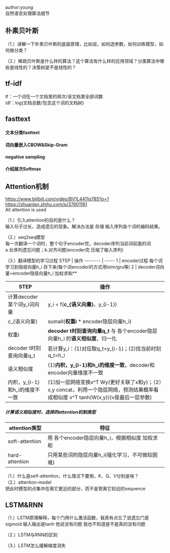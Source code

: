 
author:young<br>
自然语言处理算法细节<br>

## 朴素贝叶斯
（1.）讲解一下朴素贝叶斯的底层原理，比如说，如何选参数，如何训练模型，如何做分类？<br>

（2.）稀疏贝叶斯是什么样的算法？这个算法有什么样的应用领域？分类算法中哪些是线性的？决策树是不是线性的？<br>


## tf-idf  
tf：一个词在一个文档里的频次/该文档里全部词数<br>
idf：log(文档总数/包含这个词的文档树)<br>


## fasttext
#### 文本分类fasttext



#### 词向量嵌入CBOW&Skip-Gram


#### negative sampling
#### 介绍层次Softmax








## Attention机制
https://www.bilibili.com/video/BV1L4411q785?p=1<br>
https://zhuanlan.zhihu.com/p/37601161<br>
All attention is used<br>

（1.）引入attention的目的是什么？<br>
输入句子过长，造成遗忘的现象。解决办法是 存储 输入序列各个词的编码结果。<br>

（2.）seq2seq模型<br>
每一次翻译一个词时，整个句子encoder完，decoder序列当前词前面的词<br>
a.长序列遗忘问题；b.对齐问题(encoder完 压缩了输入序列)<br>

（3.）翻译模型的学习过程
STEP     | 操作
-------- | -----
1  | encoder过程 每个词学习到隐层向量h_i 存下来(每个词encoder的方式用lstm/gru等)
2  | decoder词向量=encoder隐层向量h_i 加权求和**

STEP     | 操作
-------- | -----
计算decoder某个词y_i词向量  | y_i = f(**c_{语义向量}**，y_{i-1})
c_{语义向量}  | sumall(**权重i** * encoder隐层向量h_i)
权重i  | **decoder t时刻查询向量q_t** 与 各个encoder隐层向量h_i 的**语义相似度**，归一化
decoder t时刻查询向量q_t  | 若计算y_i：(1)对应取q_t=y_{i-1}；(2)找当前时刻q_t=h_i
语义相似度  | (1)**内积，y_{i-1}和h_i的维度一致**，decoder和encoder向量维度不一致
内积，y_{i-1}和h_i的维度不一致  | (1)加一层网络变换x^T Wy(更好关联了x和y)；（2）x,y concat，利用一个隐层网络，预测结果概率看成相似度 v^T tanh(W(x,y))(v是最后一层参数)



##### 计算语义相似度时，选择的attention机制类型
attention类型     | 特征
-------- | -----
soft-attention  | 用 各个encoder隐层向量h_i，根据相似度 加权求和
hard-attention  | 只用某些词的隐层向量h_i(强化学习，不可微较困难)



（1.）什么是self-attention，什么情况下要用，K、Q、V分别是啥？<br>
（2.）attention-model<br>
把此时模型的点集中在离它更近的部分，而不是管离它较远的sequence<br>





## LSTM&RNN
（1.）LSTM原理解释，每个门用什么激活函数，我真有点忘了说遗忘门是sigmoid 输入输出是tanh 他说没有问题 我也不知道是不是真的没有问题<br>


（2.）LSTM与RNN的区别<br>


（3.）LSTM怎么缓解梯度消失<br>


























